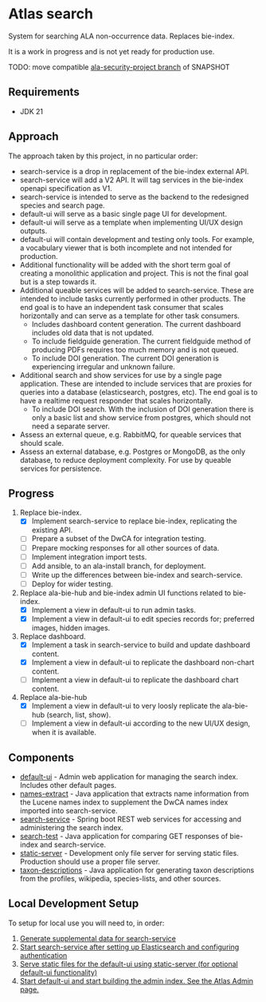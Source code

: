 # Atlas search

System for searching ALA non-occurrence data. Replaces bie-index.

It is a work in progress and is not yet ready for production use.

TODO: move compatible [ala-security-project branch](https://github.com/AtlasOfLivingAustralia/ala-security-project/tree/epic/java21/develop) of SNAPSHOT

## Requirements
- JDK 21

## Approach

The approach taken by this project, in no particular order:
- search-service is a drop in replacement of the bie-index external API.
- search-service will add a V2 API. It will tag services in the bie-index openapi specification as V1.
- search-service is intended to serve as the backend to the redesigned species and search page.
- default-ui will serve as a basic single page UI for development. 
- default-ui will serve as a template when implementing UI/UX design outputs.
- default-ui will contain development and testing only tools. For example, a vocabulary viewer that is both incomplete and not intended for production. 
- Additional functionality will be added with the short term goal of creating a monolithic application and project. This is not the final goal but is a step towards it.
- Additional queable services will be added to search-service. These are intended to include tasks currently performed in other products. The end goal is to have an independent task consumer that scales horizontally and can serve as a template for other task consumers. 
  - Includes dashboard content generation. The current dashboard includes old data that is not updated.
  - To include fieldguide generation. The current fieldguide method of producing PDFs requires too much memory and is not queued.
  - To include DOI generation. The current DOI generation is experiencing irregular and unknown failure.
- Additional search and show services for use by a single page application. These are intended to include services that are proxies for queries into a database (elasticsearch, postgres, etc). The end goal is to have a realtime request responder that scales horizontally.
  - To include DOI search. With the inclusion of DOI generation there is only a basic list and show service from postgres, which should not need a separate server.
- Assess an external queue, e.g. RabbitMQ, for queable services that should scale. 
- Assess an external database, e.g. Postgres or MongoDB, as the only database, to reduce deployment complexity. For use by queable services for persistence.

## Progress
1. Replace bie-index. 
   - [x] Implement search-service to replace bie-index, replicating the existing API.
   - [ ] Prepare a subset of the DwCA for integration testing.
   - [ ] Prepare mocking responses for all other sources of data.
   - [ ] Implement integration import tests.
   - [ ] Add ansible, to an ala-install branch, for deployment.
   - [ ] Write up the differences between bie-index and search-service.
   - [ ] Deploy for wider testing.
2. Replace ala-bie-hub and bie-index admin UI functions related to bie-index.
   - [x] Implement a view in default-ui to run admin tasks.
   - [x] Implement a view in default-ui to edit species records for; preferred images, hidden images.
3. Replace dashboard.
   - [x] Implement a task in search-service to build and update dashboard content.
   - [x] Implement a view in default-ui to replicate the dashboard non-chart content.
   - [ ] Implement a view in default-ui to replicate the dashboard chart content.
4. Replace ala-bie-hub
   - [x] Implement a view in default-ui to very loosly replicate the ala-bie-hub (search, list, show).
   - [ ] Implement a view in default-ui according to the new UI/UX design, when it is available.

## Components

* [default-ui](default-ui) - Admin web application for managing the search index. Includes other default pages.
* [names-extract](names-extract) - Java application that extracts name information from the Lucene names index to supplement the DwCA names index imported into search-service.
* [search-service](search-service) - Spring boot REST web services for accessing and administering the search index.
* [search-test](search-test) - Java application for comparing GET responses of bie-index and search-service.
* [static-server](static-server) - Development only file server for serving static files. Production should use a proper file server.
* [taxon-descriptions](taxon-descriptions) - Java application for generating taxon descriptions from the profiles, wikipedia, species-lists, and other sources.

## Local Development Setup

To setup for local use you will need to, in order:
1. [Generate supplemental data for search-service](names-extract/README.md)
2. [Start search-service after setting up Elasticsearch and configuring authentication](search-service/README.md)
3. [Serve static files for the default-ui using static-server (for optional default-ui functionality)](static-server/README.md)
4. [Start default-ui and start building the admin index. See the Atlas Admin page.](default-ui/README.md)
